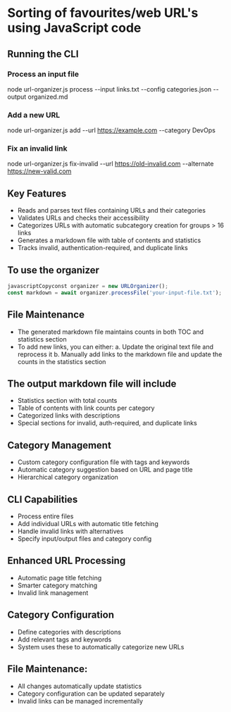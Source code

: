 # Sorting of favourites/web URL's using JavaScript code

## Running the CLI

### Process an input file
node url-organizer.js process --input links.txt --config categories.json --output organized.md

### Add a new URL
node url-organizer.js add --url https://example.com --category DevOps

### Fix an invalid link
node url-organizer.js fix-invalid --url https://old-invalid.com --alternate https://new-valid.com

## Key Features

- Reads and parses text files containing URLs and their categories
- Validates URLs and checks their accessibility
- Categorizes URLs with automatic subcategory creation for groups > 16 links
- Generates a markdown file with table of contents and statistics
- Tracks invalid, authentication-required, and duplicate links

## To use the organizer

```javascript
javascriptCopyconst organizer = new URLOrganizer();
const markdown = await organizer.processFile('your-input-file.txt');
```

## File Maintenance

- The generated markdown file maintains counts in both TOC and statistics section
- To add new links, you can either:
a. Update the original text file and reprocess it
b. Manually add links to the markdown file and update the counts in the statistics section

## The output markdown file will include

- Statistics section with total counts
- Table of contents with link counts per category
- Categorized links with descriptions
- Special sections for invalid, auth-required, and duplicate links


## Category Management

- Custom category configuration file with tags and keywords
- Automatic category suggestion based on URL and page title
- Hierarchical category organization


## CLI Capabilities

- Process entire files
- Add individual URLs with automatic title fetching
- Handle invalid links with alternatives
- Specify input/output files and category config

## Enhanced URL Processing

- Automatic page title fetching
- Smarter category matching
- Invalid link management

## Category Configuration

- Define categories with descriptions
- Add relevant tags and keywords
- System uses these to automatically categorize new URLs

## File Maintenance:

- All changes automatically update statistics
- Category configuration can be updated separately
- Invalid links can be managed incrementally
